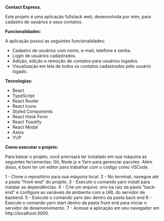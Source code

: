 **Contact Express.**


Este projeto é uma aplicação fullstack web, desenvolvida por mim, para cadastro de usuários e seus contatos.

**Funcionalidades:**

A aplicação possui as seguintes funcionalidades:

- Cadastro de usuários com nome, e-mail, telefone e senha.
- Login de usuários cadastrados.
- Adição, edição e remoção de contatos para usuários logados.
- Visualização em tela de todos os contatos cadastrados pelo usuário logado.

**Tecnologias:**

- React
- TypeScript
- React Router
- React Icons
- Styled Components
- React Hook Form
- React Toastify
- React Modal
- Axios
- YUP

**Como executar o projeto:**

Para baixar o projeto, você precisará ter instalado em sua máquina as seguintes ferramentas: Git, Node.js e Yarn para gerenciar pacotes. Além disso, é bom ter um editor para trabalhar com o código como VSCode.

1 - Clone o repositório para sua máquina local.
2 - No terminal, navegue até a pasta "front-end" do projeto.
3 - Execute o comando yarn install para instalar as dependências.
4 - Crie um arquivo .env na raiz da pasta "back-end" e configure as variáveis de ambiente com a URL do servidor de backend.
5 - Execute o comando yarn dev dentro da pasta back end
6 - Execute o comando yarn start dentro da pasta front end para iniciar o servidor de desenvolvimento.
7 - Acesse a aplicação em seu navegador em http://localhost:3000.
